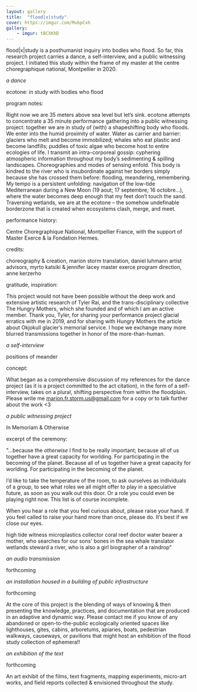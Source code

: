 ```yaml
---
layout: gallery
title:  "flood|x|study"
cover: https://imgur.com/MvbpCxh
gallery:
    - imgur: tBCXKhD
---
```



flood|x|study is a posthumanist inquiry into bodies who flood. So far, this research project carries a dance, a self-interview, and a public witnessing project. I initiated this study within the frame of my master at the centre choregraphique national, Montpellier in 2020.
 
*a dance*
 
ecotone: in study with bodies who flood
 
program notes:
 
Right now we are 35 meters above sea level but let’s sink. ecotone attempts to concentrate a 35 minute performance gathering into a public witnessing project: together we are in study of (with) a shapeshifting body who floods. We enter into the humid proximity of water. Water as carrier and barrier: glaciers who melt and become immobilized; whales who eat plastic and become landfills; puddles of toxic algae who become host to entire ecologies of life. I transmit an intra-corporeal gossip: cyphering atmospheric information throughout my body’s sedimenting & spilling landscapes. Choreographies and modes of sensing enfold. This body is kindred to the river who is insubordinate against her borders simply because she has crossed them before: flooding, meandering, remembering. My tempo is a persistent unfolding: navigation of the low-tide Mediterranean during a New Moon (19 aout; 17 septembre; 16 octobre…), where the water becomes deep enough that my feet don’t touch the sand. Traversing wetlands, we are at the ecotone – the somehow undefinable borderzone that is created when ecosystems clash, merge, and meet.
 
performance history: 
 
Centre Choregraphique National, Montpellier France, with the support of Master Exerce & la Fondation Hermes.
 
credits:
 
choreography & creation, marion storm
translation, daniel luhmann
artist advisors, myrto katsiki & jennifer lacey
master exerce program direction, anne kerzerho
 
gratitude, inspiration:
 
This project would not have been possible without the deep work and extensive artistic research of Tyler Rai, and the trans-disciplinary collective The Hungry Mothers, which she founded and of which I am an active member. Thank you, Tyler, for sharing your performance project glacial erratics with me in 2019, and for sharing with Hungry Mothers the article about Okjokull glacier’s memorial service. I hope we exchange many more blurred transmissions together in honor of the more-than-human.
 
*a self-interview*
 
positions of meander
 
concept:
 
What began as a comprehensive discussion of my references for the dance project (as it is a project committed to the act citation), in the form of a self-interview, takes on a plural, shifting perspective from within the floodplain. Please write me marion.fr.storm.us@gmail.com for a copy or to talk further about the work <3
 
*a public witnessing project*
 
In Memoriam & Otherwise
 
excerpt of the ceremony:
 
"...because the *otherwise* I find to be really important; because all of us together have a great capacity for worlding. For participating in the becoming of the planet. Because all of us together have a great capacity for worlding. For participating in the becoming of the planet. 
 
I’d like to take the temperature of the room, to ask ourselves as individuals of a group, to see what roles we all might offer to play in a speculative future, as soon as you walk out this door. Or a role you could even be playing right now. This list is of course incomplete.
 
When you hear a role that you feel curious about, please raise your hand. If you feel called to raise your hand more than once, please do. It’s best if we close our eyes.
 
   high tide witness
    microplastics collector
   coral reef doctor
   water bearer
    a mother, who searches for our sons' bones in the sea
  whale translator
   wetlands steward
   a river, who is also a girl
    biographer of a raindrop"
     
*an audio transmission*
 
forthcoming
 
*an installation housed in a building of public infrastructure*
 
  forthcoming
   
At the core of this project is the blending of ways of knowing & then presenting the knowledge, practices, and documentation that are produced in an adaptive and dynamic way. Please contact me if you know of any abandoned or open-to-the-public ecologically oriented spaces like lighthouses, gites, cabins, arboretums, apiaries, boats, pedestrian walkways, causeways, or pavilions that might host an exhibition of the flood study collection of ephemera!!
 
 
*an exhibition of the text*
 
  forthcoming
   
An art exhibit of the films, text fragments, mapping experiments, micro-art works, and field reports collected & envisioned throughout the study.
 
  
